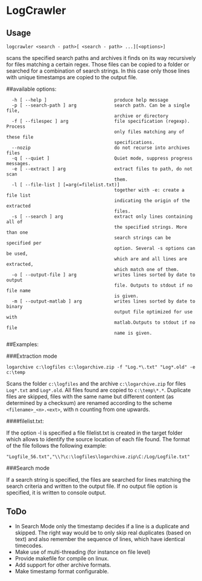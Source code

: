 # LogCrawler

## Usage
`logcrawler <search - path>[ <search - path> ...][<options>]`

scans the specified search paths and archives it finds on its way recursively for files matching a certain regex. Those files can be copied to a folder or searched for a combination of search strings. In this case only those lines with unique timestamps are copied to the output file.

##available options:
```
  -h [ --help ]                         produce help message
  -p [ --search-path ] arg              search path. Can be a single file,
                                        archive or directory
  -f [ --filespec ] arg                 file specification (regexp). Process
                                        only files matching any of these file
                                        specifications.
  --nozip                               do not recurse into archives files
  -q [ --quiet ]                        Quiet mode, suppress progress messages.
  -e [ --extract ] arg                  extract files to path, do not scan
                                        them.
  -l [ --file-list ] [=arg(=filelist.txt)]
                                        together with -e: create a file list
                                        indicating the origin of the extracted
                                        files.
  -s [ --search ] arg                   extract only lines containing all of
                                        the specified strings. More than one
                                        search strings can be specified per
                                        option. Several -s options can be used,
                                        which are and all lines are extracted,
                                        which match one of them.
  -o [ --output-file ] arg              writes lines sorted by date to output
                                        file. Outputs to stdout if no file name
                                        is given.
  -m [ --output-matlab ] arg            writes lines sorted by date to binary
                                        output file optimized for use with
                                        matlab.Outputs to stdout if no file
                                        name is given.
```

##Examples:

###Extraction mode

`logarchive c:\logfiles c:\logarchive.zip -f "Log.*\.txt" "Log*.old" -e c:\temp`

Scans the folder `c:\logfiles` and the archive `c:\logarchive.zip` for files `Log*.txt` and `Log*.old`.
All files found are copied to `c:\temp\*.*`. Duplicate files are skipped, files with the same name but different content (as determined by a checksum) are renamed according to the scheme `<filename>_<n>.<ext>`, with n counting from one upwards.

####filelist.txt:

If the option -l is specified a file filelist.txt is created in the target folder which allows to identify the source location of each file found. The format of the file follows the following example:

`"Logfile_56.txt","\\?\c:\logfiles\logarchive.zip\C:/Log/Logfile.txt"`

###Search mode

If a search string is specified, the files are searched for lines matching the search criteria and written to the output file. If no output file option is specified, it is written to console output.

## ToDo
- In Search Mode only the timestamp decides if a line is a duplicate and skipped. The right way would be to only skip real duplicates (based on text) and also remember the sequence of lines, which have identical timecodes.
- Make use of multi-threading (for instance on file level)
- Provide makefile for compile on linux.
- Add support for other archive formats.
- Make timestamp format configurable.

